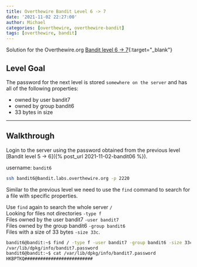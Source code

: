 ```yaml
---
title: Overthewire Bandit Level 6 -> 7
date: '2021-11-02 22:27:00'
author: Michael
categories: [overthewire, overthewire-bandit]
tags: [overthewire, bandit]
---
```


Solution for the Overthewire.org [Bandit level 6 -> 7](https://overthewire.org/wargames/bandit/bandit7.html){:target="\_blank"}  

## Level Goal   
The password for the next level is stored `somewhere on the server` and has all of the following properties:

* owned by user bandit7
* owned by group bandit6
* 33 bytes in size

---

## Walkthrough
  
Login to the server using the password obtained from the previous level [Bandit level 5 -> 6]({% post_url 2021-11-02-bandit06 %}). 

username: `bandit6` 


```bash
ssh bandit6@bandit.labs.overthewire.org -p 2220
```

Similar to the previous level we need to use the `find` command to search for a file with specific properties.  

Use `find` again to search the whole server `/`  
Looking for files not directories `-type f`  
Files owned by the user bandit7 `-user bandit7`  
Files owned by the group bandit6 `-group bandit6`  
Files with a size of 33 bytes `-size 33c`.  


```bash
bandit6@bandit:~$ find / -type f -user bandit7 -group bandit6 -size 33c
/var/lib/dpkg/info/bandit7.password
bandit6@bandit:~$ cat /var/lib/dpkg/info/bandit7.password
HKBPTKQ##########################
```